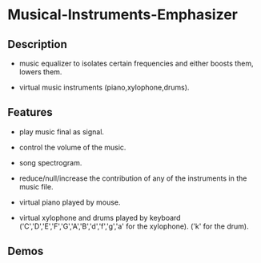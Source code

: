 # Musical-Instruments-Emphasizer
## Description
- music equalizer to isolates certain frequencies and either boosts them, lowers them.

- virtual music instruments (piano,xylophone,drums).

## Features
- play music final as signal.

- control the volume of the music.

- song spectrogram.

- reduce/null/increase the contribution of any of the instruments in the music file.

- virtual piano played by mouse.

- virtual xylophone and drums played by keyboard
('C','D','E','F','G','A','B','d','f','g','a' for the xylophone).
('k' for the drum).



## Demos


